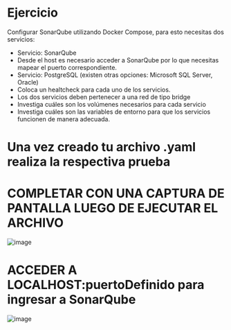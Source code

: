 # Ejercicio
Configurar SonarQube utilizando Docker Compose, para esto necesitas dos servicios:
- Servicio: SonarQube
- Desde el host es necesario acceder a SonarQube por lo que necesitas mapear el puerto correspondiente.
- Servicio: PostgreSQL (existen otras opciones: Microsoft SQL Server, Oracle)
- Coloca un healtcheck para cada uno de los servicios.
- Los dos servicios deben pertenecer a una red de tipo bridge
- Investiga cuáles son los volúmenes necesarios para cada servicio
- Investiga cuáles son las variables de entorno para que los servicios funcionen de manera adecuada.
  
# Una vez creado tu archivo .yaml realiza la respectiva prueba 
# COMPLETAR CON UNA CAPTURA DE PANTALLA LUEGO DE EJECUTAR EL ARCHIVO

![image](https://github.com/user-attachments/assets/3d4b64ac-a6b8-480c-9c89-7e59fe6c9786)

# ACCEDER A LOCALHOST:puertoDefinido para ingresar a SonarQube

![image](https://github.com/user-attachments/assets/23452fc0-3b24-4b95-ae18-43de64fabf08)
